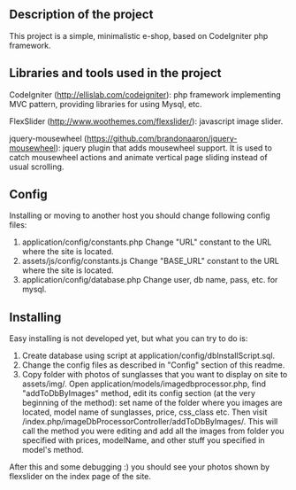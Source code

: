 Description of the project
--------------------------

This project is a simple, minimalistic e-shop, based on CodeIgniter php framework.

Libraries and tools used in the project
---------------------------------------

CodeIgniter (http://ellislab.com/codeigniter): php framework implementing MVC pattern, providing libraries for using Mysql, etc.

FlexSlider (http://www.woothemes.com/flexslider/): javascript image slider.

jquery-mousewheel (https://github.com/brandonaaron/jquery-mousewheel): jquery plugin that adds mousewheel support. It is used to catch mousewheel actions and animate vertical page sliding instead of usual scrolling.

Config
------

Installing or moving to another host you should change following config files:
1) application/config/constants.php
Change "URL" constant to the URL where the site is located.
2) assets/js/config/constants.js
Change "BASE_URL" constant to the URL where the site is located.
3) application/config/database.php
Change user, db name, pass, etc. for mysql.

Installing
----------

Easy installing is not developed yet, but what you can try to do is:
1) Create database using script at application/config/dbInstallScript.sql.
2) Change the config files as described in "Config" section of this readme.
3) Copy folder with photos of sunglasses that you want to display on site to assets/img/.
Open application/models/imagedbprocessor.php, find "addToDbByImages" method, edit its config section (at the very beginning of the method): set name of the folder where you images are located, model name of sunglasses, price, css_class etc.
Then visit /index.php/imageDbProcessorController/addToDbByImages/. This will call the method you were editing and add all the images from folder you specified with prices, modelName, and other stuff you specified in model's method.

After this and some debugging :) you should see your photos shown by flexslider on the index page of the site.
